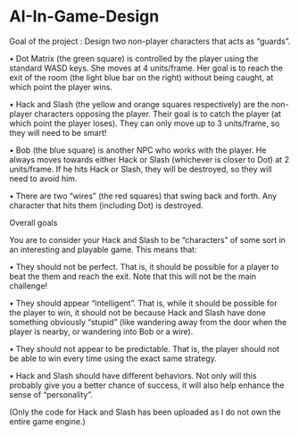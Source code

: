# AI-In-Game-Design

Goal of the project : Design two non-player characters that acts as “guards”. 

•	Dot Matrix (the green square) is controlled by the player using the standard WASD keys. She moves at 4 units/frame. Her goal is to reach the exit of the room (the light blue bar on the right) without being caught, at which point the player wins.

•	Hack and Slash (the yellow and orange squares respectively) are the non-player characters opposing the player. Their goal is to catch the player (at which point the player loses). They can only move up to 3 units/frame, so they will need to be smart! 

•	Bob (the blue square) is another NPC who works with the player. He always moves towards either Hack or Slash (whichever is closer to Dot) at 2 units/frame. If he hits Hack or Slash, they will be destroyed, so they will need to avoid him.

•	There are two “wires” (the red squares) that swing back and forth. Any character that hits them (including Dot) is destroyed.

Overall goals

You are to consider your Hack and Slash to be “characters” of some sort in an interesting and playable game. This means that:

•	They should not be perfect. That is, it should be possible for a player to beat the them and reach the exit. Note that this will not be the main challenge!

•	They should appear “intelligent”. That is, while it should be possible for the player to win, it should not be because Hack and Slash have done something obviously “stupid” (like wandering away from the door when the player is nearby, or wandering into Bob or a wire).

•	They should not appear to be predictable. That is, the player should not be able to win every time using the exact same strategy.

•	Hack and Slash should have different behaviors. Not only will this probably give you a better chance of success, it will also help enhance the sense of “personality”. 


(Only the code for Hack and Slash has been uploaded as I do not own the entire game engine.) 
